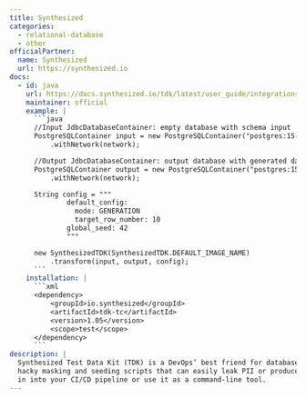 ```yaml
---
title: Synthesized
categories:
  - relational-database
  - other
officialPartner:
  name: Synthesized
  url: https://synthesized.io
docs:
  - id: java
    url: https://docs.synthesized.io/tdk/latest/user_guide/integrations/testcontainers
    maintainer: official
    example: |
      ```java
      //Input JdbcDatabaseContainer: empty database with schema input
      PostgreSQLContainer input = new PostgreSQLContainer("postgres:15-alpine")
          .withNetwork(network);

      //Output JdbcDatabaseContainer: output database with generated data output
      PostgreSQLContainer output = new PostgreSQLContainer("postgres:15-alpine")
          .withNetwork(network);

      String config = """
              default_config:
                mode: GENERATION
                target_row_number: 10
              global_seed: 42
              """

      new SynthesizedTDK(SynthesizedTDK.DEFAULT_IMAGE_NAME)
          .transform(input, output, config);
      ```
    installation: |
      ```xml
      <dependency>
          <groupId>io.synthesized</groupId>
          <artifactId>tdk-tc</artifactId>
          <version>1.05</version>
          <scope>test</scope>
      </dependency>
      ```
description: |
  Synthesized Test Data Kit (TDK) is a DevOps’ best friend for database masking and generation. Forget about
  hacky masking and seeding scripts that can easily leak PII or produce inaccurate results. You can plug it
  in into your CI/CD pipeline or use it as a command-line tool.
---
```

